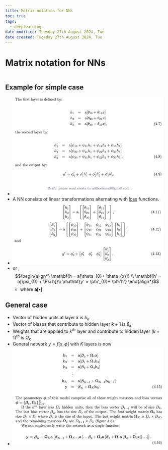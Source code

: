 ```yaml
---
title: Matrix notation for NNs
toc: true
tags:
  - deeplearning
date modified: Tuesday 27th August 2024, Tue
date created: Tuesday 27th August 2024, Tue
---
```


# Matrix notation for NNs
```toc
```
## Example for simple case
- ![](../images/Pasted%20image%2020240827205806.png)
- A NN consists of linear transformations alternating with [loss](../Tag%20Pages/loss.md) functions.
- ![](../images/Pasted%20image%2020240827204853.png)
- or , $$\begin{align*}
\mathbf{h = a[\theta_{0}+ \theta_{x}]} \\
\mathbf{h' = a[\psi_{0} + \Psi h]}\\
\mathbf{y' = \phi'_{0}+ \phi'h'}
\end{align*}$$
	- where  $\mathbf{a[\bullet]}$ 

## General case
- Vector of hidden units at layer $k$ is $h_k$ 
- Vector of biases that contribute to hidden layer $k+1$ is $\beta_{k}$ 
- Weights that are applied to $k^{th}$ layer and contribute to hidden layer $(k+1)^{th}$ is $\Omega_{k}$ 
- General network $y = f[x, \phi]$  with $K$ layers is now
- ![](../images/Pasted%20image%2020240827210048.png)